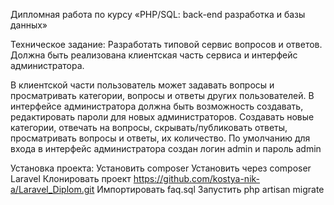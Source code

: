 Дипломная работа по курсу «PHP/SQL: back-end разработка и базы данных»

Техническое задание:
Разработать типовой сервис вопросов и ответов. 
Должна быть реализована клиентская часть сервиса и интерфейс администратора.

В клиентской части пользователь может задавать вопросы и просматривать категории, вопросы и ответы других пользователей.
В интерфейсе администратора должна быть возможность создавать, редактировать пароли для новых администраторов. Создавать новые категории, отвечать на вопросы, скрывать/публиковать ответы, просматривать вопросы и ответы, их количество.
По умолчанию для входа в интерфейс администратора создан логин admin и пароль admin

Установка проекта:
Установить composer
Установить через composer Laravel
Клонировать проект https://github.com/kostya-nik-a/Laravel_Diplom.git
Импортировать faq.sql
Запустить php artisan migrate

